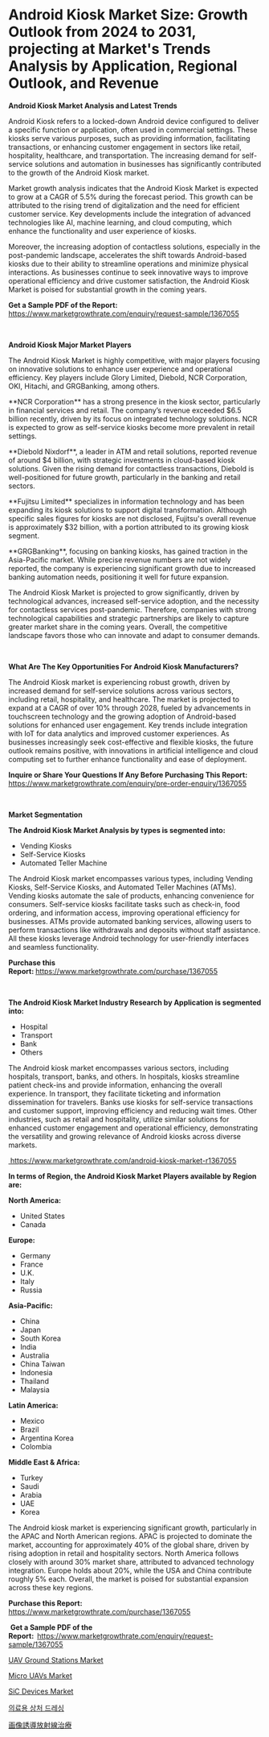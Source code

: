 <p><h1>Android Kiosk Market Size: Growth Outlook from 2024 to 2031, projecting at Market's Trends Analysis by Application, Regional Outlook, and Revenue</h1></p><p><strong>Android Kiosk Market Analysis and Latest Trends</strong></p>
<p><p>Android Kiosk refers to a locked-down Android device configured to deliver a specific function or application, often used in commercial settings. These kiosks serve various purposes, such as providing information, facilitating transactions, or enhancing customer engagement in sectors like retail, hospitality, healthcare, and transportation. The increasing demand for self-service solutions and automation in businesses has significantly contributed to the growth of the Android Kiosk market.</p><p>Market growth analysis indicates that the Android Kiosk Market is expected to grow at a CAGR of 5.5% during the forecast period. This growth can be attributed to the rising trend of digitalization and the need for efficient customer service. Key developments include the integration of advanced technologies like AI, machine learning, and cloud computing, which enhance the functionality and user experience of kiosks.</p><p>Moreover, the increasing adoption of contactless solutions, especially in the post-pandemic landscape, accelerates the shift towards Android-based kiosks due to their ability to streamline operations and minimize physical interactions. As businesses continue to seek innovative ways to improve operational efficiency and drive customer satisfaction, the Android Kiosk Market is poised for substantial growth in the coming years.</p></p>
<p><strong>Get a Sample PDF of the Report:&nbsp;</strong> <a href="https://www.marketgrowthrate.com/enquiry/request-sample/1367055">https://www.marketgrowthrate.com/enquiry/request-sample/1367055</a></p>
<p>&nbsp;</p>
<p><strong>Android Kiosk Major Market Players</strong></p>
<p><p>The Android Kiosk Market is highly competitive, with major players focusing on innovative solutions to enhance user experience and operational efficiency. Key players include Glory Limited, Diebold, NCR Corporation, OKI, Hitachi, and GRGBanking, among others. </p><p>**NCR Corporation** has a strong presence in the kiosk sector, particularly in financial services and retail. The company’s revenue exceeded $6.5 billion recently, driven by its focus on integrated technology solutions. NCR is expected to grow as self-service kiosks become more prevalent in retail settings.</p><p>**Diebold Nixdorf**, a leader in ATM and retail solutions, reported revenue of around $4 billion, with strategic investments in cloud-based kiosk solutions. Given the rising demand for contactless transactions, Diebold is well-positioned for future growth, particularly in the banking and retail sectors.</p><p>**Fujitsu Limited** specializes in information technology and has been expanding its kiosk solutions to support digital transformation. Although specific sales figures for kiosks are not disclosed, Fujitsu's overall revenue is approximately $32 billion, with a portion attributed to its growing kiosk segment.</p><p>**GRGBanking**, focusing on banking kiosks, has gained traction in the Asia-Pacific market. While precise revenue numbers are not widely reported, the company is experiencing significant growth due to increased banking automation needs, positioning it well for future expansion.</p><p>The Android Kiosk Market is projected to grow significantly, driven by technological advances, increased self-service adoption, and the necessity for contactless services post-pandemic. Therefore, companies with strong technological capabilities and strategic partnerships are likely to capture greater market share in the coming years. Overall, the competitive landscape favors those who can innovate and adapt to consumer demands.</p></p>
<p>&nbsp;</p>
<p><strong>What Are The Key Opportunities For Android Kiosk Manufacturers?</strong></p>
<p><p>The Android Kiosk market is experiencing robust growth, driven by increased demand for self-service solutions across various sectors, including retail, hospitality, and healthcare. The market is projected to expand at a CAGR of over 10% through 2028, fueled by advancements in touchscreen technology and the growing adoption of Android-based solutions for enhanced user engagement. Key trends include integration with IoT for data analytics and improved customer experiences. As businesses increasingly seek cost-effective and flexible kiosks, the future outlook remains positive, with innovations in artificial intelligence and cloud computing set to further enhance functionality and ease of deployment.</p></p>
<p><strong>Inquire or Share Your Questions If Any Before Purchasing This Report:</strong> <a href="https://www.marketgrowthrate.com/enquiry/pre-order-enquiry/1367055">https://www.marketgrowthrate.com/enquiry/pre-order-enquiry/1367055</a></p>
<p>&nbsp;</p>
<p><strong>Market Segmentation</strong></p>
<p><strong>The Android Kiosk Market Analysis by types is segmented into:</strong></p>
<p><ul><li>Vending Kiosks</li><li>Self-Service Kiosks</li><li>Automated Teller Machine</li></ul></p>
<p><p>The Android Kiosk market encompasses various types, including Vending Kiosks, Self-Service Kiosks, and Automated Teller Machines (ATMs). Vending kiosks automate the sale of products, enhancing convenience for consumers. Self-service kiosks facilitate tasks such as check-in, food ordering, and information access, improving operational efficiency for businesses. ATMs provide automated banking services, allowing users to perform transactions like withdrawals and deposits without staff assistance. All these kiosks leverage Android technology for user-friendly interfaces and seamless functionality.</p></p>
<p><strong>Purchase this Report:&nbsp;</strong><a href="https://www.marketgrowthrate.com/purchase/1367055">https://www.marketgrowthrate.com/purchase/1367055</a></p>
<p>&nbsp;</p>
<p><strong>The Android Kiosk Market Industry Research by Application is segmented into:</strong></p>
<p><ul><li>Hospital</li><li>Transport</li><li>Bank</li><li>Others</li></ul></p>
<p><p>The Android kiosk market encompasses various sectors, including hospitals, transport, banks, and others. In hospitals, kiosks streamline patient check-ins and provide information, enhancing the overall experience. In transport, they facilitate ticketing and information dissemination for travelers. Banks use kiosks for self-service transactions and customer support, improving efficiency and reducing wait times. Other industries, such as retail and hospitality, utilize similar solutions for enhanced customer engagement and operational efficiency, demonstrating the versatility and growing relevance of Android kiosks across diverse markets.</p></p>
<p><a href="https://www.marketgrowthrate.com/android-kiosk-market-r1367055">&nbsp;https://www.marketgrowthrate.com/android-kiosk-market-r1367055</a></p>
<p><strong>In terms of Region, the Android Kiosk Market Players available by Region are:</strong></p>
<p>
    <p> <strong> North America: </strong>
        <ul>
            <li>United States</li>
            <li>Canada</li>
        </ul>
        </p> 
    <p> <strong> Europe: </strong>
        <ul>
            <li>Germany</li>
            <li>France</li>
            <li>U.K.</li>
            <li>Italy</li>
            <li>Russia</li>
        </ul>
        </p> 
    <p> <strong> Asia-Pacific: </strong>
        <ul>
            <li>China</li>
            <li>Japan</li>
            <li>South Korea</li>
            <li>India</li>
            <li>Australia</li>
            <li>China Taiwan</li>
            <li>Indonesia</li>
            <li>Thailand</li>
            <li>Malaysia</li>
        </ul>
        </p> 
    <p> <strong> Latin America: </strong>
        <ul>
            <li>Mexico</li>
            <li>Brazil</li>
            <li>Argentina Korea</li>
            <li>Colombia</li>
        </ul>
        </p> 
    <p> <strong> Middle East & Africa: </strong>
        <ul>
            <li>Turkey</li>
            <li>Saudi</li>
            <li>Arabia</li>
            <li>UAE</li>
            <li>Korea</li>
        </ul>
    </p>
    </p>
<p><p>The Android kiosk market is experiencing significant growth, particularly in the APAC and North American regions. APAC is projected to dominate the market, accounting for approximately 40% of the global share, driven by rising adoption in retail and hospitality sectors. North America follows closely with around 30% market share, attributed to advanced technology integration. Europe holds about 20%, while the USA and China contribute roughly 5% each. Overall, the market is poised for substantial expansion across these key regions.</p></p>
<p><strong>Purchase this Report: </strong><a href="https://www.marketgrowthrate.com/purchase/1367055">https://www.marketgrowthrate.com/purchase/1367055</a></p>
<p>&nbsp;<strong>Get a Sample PDF of the Report:&nbsp;&nbsp;</strong><a href="https://www.marketgrowthrate.com/enquiry/request-sample/1367055">https://www.marketgrowthrate.com/enquiry/request-sample/1367055</a></p>
<p><strong></strong></p>
<p><p><a href="https://www.linkedin.com/pulse/global-uav-ground-stations-market-trends-innovations-forward-looking-xp3qc?trackingId=4iXwAcHxTtGIYO9iidu%2FnA%3D%3D">UAV Ground Stations Market</a></p><p><a href="https://www.linkedin.com/pulse/micro-uavs-market-insights-product-type-application-asnqc?trackingId=I1FBmSK%2FSxqs9XsSZxREDw%3D%3D">Micro UAVs Market</a></p><p><a href="https://github.com/joannesouthgate/Market-Research-Report-List-5/blob/main/sic-devices-market.md">SiC Devices Market</a></p><p><a href="https://medium.com/@prestonfrittysch568667/%EC%9D%98%EB%A3%8C-%EC%83%81%EC%B2%98-%EB%93%9C%EB%A0%88%EC%8B%B1-%EC%8B%9C%EC%9E%A5-%EB%8F%99%ED%96%A5-%ED%83%90%EC%83%89-%EA%B8%80%EB%A1%9C%EB%B2%8C-%ED%8A%B8%EB%A0%8C%EB%93%9C-%EB%B0%8F-%EB%AF%B8%EB%9E%98-%EC%84%B1%EC%9E%A5-%EC%A0%84%EB%A7%9D-2024-2031-148%ED%8E%98%EC%9D%B4%EC%A7%80%EC%97%90-%EA%B1%B8%EC%B3%90-%EB%8B%A4%EB%A3%B8-6c5662f7722e?postPublishedType=repub">의료용 상처 드레싱</a></p><p><a href="https://medium.com/@harperhe4e26/%E3%82%B0%E3%83%AD%E3%83%BC%E3%83%90%E3%83%AB%E7%94%BB%E5%83%8F%E8%AA%98%E5%B0%8E%E6%94%BE%E5%B0%84%E7%B7%9A%E7%99%82%E6%B3%95%E5%B8%82%E5%A0%B4%E3%81%AE%E5%8B%95%E5%90%91-2024%E5%B9%B4%E3%81%8B%E3%82%892031%E5%B9%B4%E3%81%BE%E3%81%A7%E3%81%AE%E6%88%90%E9%95%B7%E6%A9%9F%E4%BC%9A%E3%81%A8%E8%AA%B2%E9%A1%8C%E3%81%AB%E9%96%A2%E3%81%99%E3%82%8B%E6%B4%9E%E5%AF%9F-acc15fecfc02">画像誘導放射線治療</a></p></p>